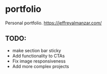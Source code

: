 # portfolio
Personal portfolio.
https://jeffreyalmanzar.com/

## TODO:
- make section bar sticky
- Add functionality to CTAs
- Fix image responsiveness
- Add more complex projects
